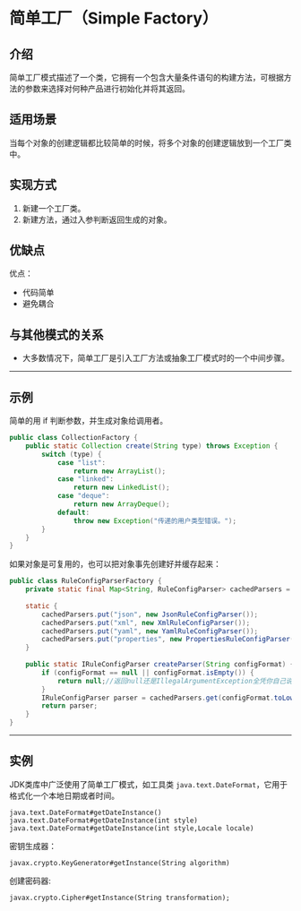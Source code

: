 # 简单工厂（Simple Factory）

## 介绍

简单工厂模式描述了一个类，它拥有一个包含大量条件语句的构建方法，可根据方法的参数来选择对何种产品进行初始化并将其返回。

## 适用场景

当每个对象的创建逻辑都比较简单的时候，将多个对象的创建逻辑放到一个工厂类中。

## 实现方式

1. 新建一个工厂类。
2. 新建方法，通过入参判断返回生成的对象。

## 优缺点

优点：
- 代码简单
- 避免耦合

## 与其他模式的关系

- 大多数情况下，简单工厂是引入工厂方法或抽象工厂模式时的一个中间步骤。


---
## 示例

简单的用 if 判断参数，并生成对象给调用者。

```java
public class CollectionFactory {
    public static Collection create(String type) throws Exception {
        switch (type) {
            case "list":
                return new ArrayList();
            case "linked":
                return new LinkedList();
            case "deque":
                return new ArrayDeque();
            default:
                throw new Exception("传递的用户类型错误。");
        }
    }
}
```

如果对象是可复用的，也可以把对象事先创建好并缓存起来：

```java
public class RuleConfigParserFactory {
    private static final Map<String, RuleConfigParser> cachedParsers = new HashMap<>();
    
    static {
        cachedParsers.put("json", new JsonRuleConfigParser());
        cachedParsers.put("xml", new XmlRuleConfigParser());
        cachedParsers.put("yaml", new YamlRuleConfigParser());
        cachedParsers.put("properties", new PropertiesRuleConfigParser());
    }   
    
    public static IRuleConfigParser createParser(String configFormat) {
        if (configFormat == null || configFormat.isEmpty()) {
            return null;//返回null还是IllegalArgumentException全凭你自己说了算
        }
        IRuleConfigParser parser = cachedParsers.get(configFormat.toLowerCase());
        return parser;
    }
}
```

---
## 实例

JDK类库中广泛使用了简单工厂模式，如工具类 `java.text.DateFormat`，它用于格式化一个本地日期或者时间。
```
java.text.DateFormat#getDateInstance()
java.text.DateFormat#getDateInstance(int style)
java.text.DateFormat#getDateInstance(int style,Locale locale)
```

密钥生成器：
```
javax.crypto.KeyGenerator#getInstance(String algorithm)
```

创建密码器:
```
javax.crypto.Cipher#getInstance(String transformation);
```

